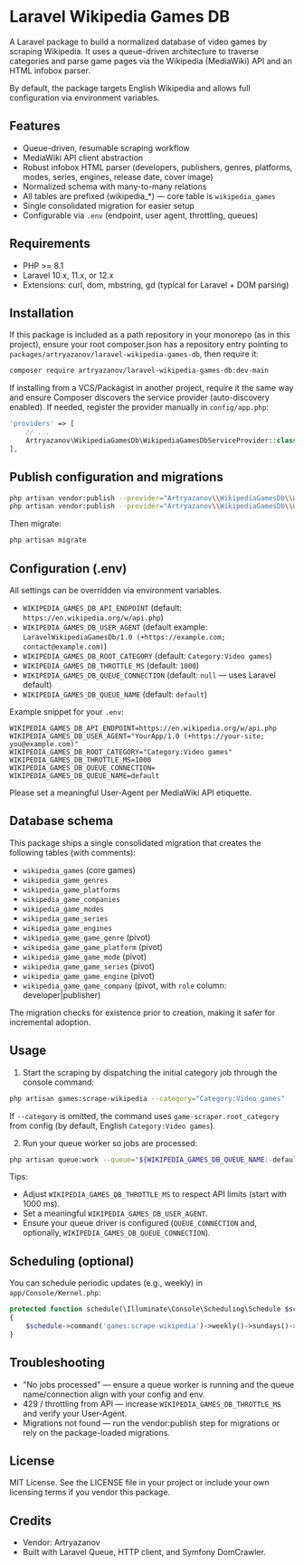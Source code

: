 # Laravel Wikipedia Games DB

A Laravel package to build a normalized database of video games by scraping Wikipedia. It uses a queue-driven architecture to traverse categories and parse game pages via the Wikipedia (MediaWiki) API and an HTML infobox parser.

By default, the package targets English Wikipedia and allows full configuration via environment variables.

## Features
- Queue-driven, resumable scraping workflow
- MediaWiki API client abstraction
- Robust infobox HTML parser (developers, publishers, genres, platforms, modes, series, engines, release date, cover image)
- Normalized schema with many-to-many relations
- All tables are prefixed (wikipedia_*) — core table is `wikipedia_games`
- Single consolidated migration for easier setup
- Configurable via `.env` (endpoint, user agent, throttling, queues)

## Requirements
- PHP >= 8.1
- Laravel 10.x, 11.x, or 12.x
- Extensions: curl, dom, mbstring, gd (typical for Laravel + DOM parsing)

## Installation
If this package is included as a path repository in your monorepo (as in this project), ensure your root composer.json has a repository entry pointing to `packages/artryazanov/laravel-wikipedia-games-db`, then require it:

```bash
composer require artryazanov/laravel-wikipedia-games-db:dev-main
```

If installing from a VCS/Packagist in another project, require it the same way and ensure Composer discovers the service provider (auto-discovery enabled). If needed, register the provider manually in `config/app.php`:

```php
'providers' => [
    // ...
    Artryazanov\WikipediaGamesDb\WikipediaGamesDbServiceProvider::class,
],
```

## Publish configuration and migrations
```bash
php artisan vendor:publish --provider="Artryazanov\\WikipediaGamesDb\\WikipediaGamesDbServiceProvider" --tag=config
php artisan vendor:publish --provider="Artryazanov\\WikipediaGamesDb\\WikipediaGamesDbServiceProvider" --tag=migrations
```

Then migrate:

```bash
php artisan migrate
```

## Configuration (.env)
All settings can be overridden via environment variables.

- `WIKIPEDIA_GAMES_DB_API_ENDPOINT` (default: `https://en.wikipedia.org/w/api.php`)
- `WIKIPEDIA_GAMES_DB_USER_AGENT` (default example: `LaravelWikipediaGamesDb/1.0 (+https://example.com; contact@example.com)`)
- `WIKIPEDIA_GAMES_DB_ROOT_CATEGORY` (default: `Category:Video games`)
- `WIKIPEDIA_GAMES_DB_THROTTLE_MS` (default: `1000`)
- `WIKIPEDIA_GAMES_DB_QUEUE_CONNECTION` (default: `null` — uses Laravel default)
- `WIKIPEDIA_GAMES_DB_QUEUE_NAME` (default: `default`)

Example snippet for your `.env`:

```dotenv
WIKIPEDIA_GAMES_DB_API_ENDPOINT=https://en.wikipedia.org/w/api.php
WIKIPEDIA_GAMES_DB_USER_AGENT="YourApp/1.0 (+https://your-site; you@example.com)"
WIKIPEDIA_GAMES_DB_ROOT_CATEGORY="Category:Video games"
WIKIPEDIA_GAMES_DB_THROTTLE_MS=1000
WIKIPEDIA_GAMES_DB_QUEUE_CONNECTION=
WIKIPEDIA_GAMES_DB_QUEUE_NAME=default
```

Please set a meaningful User-Agent per MediaWiki API etiquette.

## Database schema
This package ships a single consolidated migration that creates the following tables (with comments):

- `wikipedia_games` (core games)
- `wikipedia_game_genres`
- `wikipedia_game_platforms`
- `wikipedia_game_companies`
- `wikipedia_game_modes`
- `wikipedia_game_series`
- `wikipedia_game_engines`
- `wikipedia_game_game_genre` (pivot)
- `wikipedia_game_game_platform` (pivot)
- `wikipedia_game_game_mode` (pivot)
- `wikipedia_game_game_series` (pivot)
- `wikipedia_game_game_engine` (pivot)
- `wikipedia_game_game_company` (pivot, with `role` column: developer|publisher)

The migration checks for existence prior to creation, making it safer for incremental adoption.

## Usage
1) Start the scraping by dispatching the initial category job through the console command:

```bash
php artisan games:scrape-wikipedia --category="Category:Video games"
```

If `--category` is omitted, the command uses `game-scraper.root_category` from config (by default, English `Category:Video games`).

2) Run your queue worker so jobs are processed:

```bash
php artisan queue:work --queue="${WIKIPEDIA_GAMES_DB_QUEUE_NAME:-default}"
```

Tips:
- Adjust `WIKIPEDIA_GAMES_DB_THROTTLE_MS` to respect API limits (start with 1000 ms).
- Set a meaningful `WIKIPEDIA_GAMES_DB_USER_AGENT`.
- Ensure your queue driver is configured (`QUEUE_CONNECTION` and, optionally, `WIKIPEDIA_GAMES_DB_QUEUE_CONNECTION`).

## Scheduling (optional)
You can schedule periodic updates (e.g., weekly) in `app/Console/Kernel.php`:

```php
protected function schedule(\Illuminate\Console\Scheduling\Schedule $schedule): void
{
    $schedule->command('games:scrape-wikipedia')->weekly()->sundays()->at('03:00');
}
```

## Troubleshooting
- "No jobs processed" — ensure a queue worker is running and the queue name/connection align with your config and env.
- 429 / throttling from API — increase `WIKIPEDIA_GAMES_DB_THROTTLE_MS` and verify your User-Agent.
- Migrations not found — run the vendor:publish step for migrations or rely on the package-loaded migrations.

## License
MIT License. See the LICENSE file in your project or include your own licensing terms if you vendor this package.

## Credits
- Vendor: Artryazanov
- Built with Laravel Queue, HTTP client, and Symfony DomCrawler.
